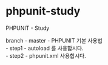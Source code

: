 # phpunit-study
PHPUNIT - Study

branch - master - PHPUNIT 기본 사용법  
       - step1 - autoload 를 사용합시다.  
       - step2 - phpunit.xml 사용합시다.  
